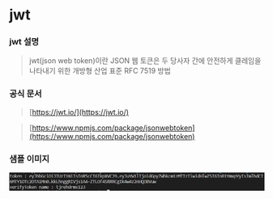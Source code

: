 # jwt

### jwt 설명

> jwt(json web token)이란 JSON 웹 토큰은 두 당사자 간에 안전하게 클레임을 나타내기 위한 개방형 산업 표준 RFC 7519 방법

### 공식 문서

> [https://jwt.io/](https://jwt.io/)

> [https://www.npmjs.com/package/jsonwebtoken](https://www.npmjs.com/package/jsonwebtoken)

### 샘플 이미지

![jwt](../../images/NPM/jwt.png)
